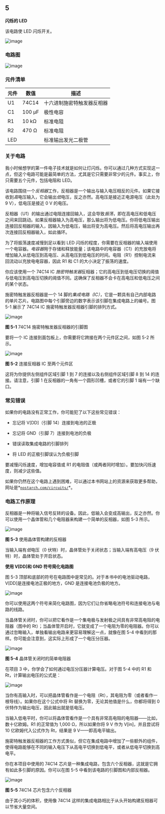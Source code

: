 ## 5

**闪烁的 LED**

该电路使 LED 闪烁开关。

![image](img/f0035-01.jpg)

### **电路图**

![image](img/f0036-01.jpg)

### **元件清单**

| **元件** | **数值** | **描述** |
| --- | --- | --- |
| U1 | 74C14 | 十六进制施密特触发器反相器 |
| C1 | 100 μF | 极性电容 |
| R1 | 10 kΩ | 标准电阻 |
| R2 | 470 Ω | 标准电阻 |
| LED |  | 标准输出发光二极管 |

### **关于电路**

我小时候想学的第一件电子技术就是如何让灯闪烁。你可以通过几种方式实现这一点，但这个电路可能是最简单的方法，尤其是它只需要非常少的元件。事实上，你只需要五个元件，包括电阻和 LED。

该电路围绕一个*反相器*工作，反相器是一个输出与输入电压相反的元件。如果它接收到*高*电压输入，它会输出*低*电压，反之亦然。高电压是接近正电源电压（此处为 9 V），低电压是接近 0 V 的电压。

反相器（U1）的输出通过电阻连接回输入，这会导致*振荡*，即在高电压和低电压之间来回跳动。如果反相器输入为高电压，那么输出将为低电压。你将低电压输出连接回反相器的输入，因输入为低电压，输出将变为高电压。然后将高电压输出再次连接回反相器输入，如此循环。

为了将振荡速度减慢到足以看到 LED 闪烁的程度，你需要在反相器的输入端使用一个电容器。*电容器*用于存储和释放能量；该电路中的电容器（C1）的充放电将增加输入从低电压到高电压、从高电压到低电压的时间。电阻（R1）控制电流来回流动以充放电电容器，因此 R1 和 C1 的大小决定了振荡的速度。

你应该使用一个 74C14 IC *施密特触发器*反相器；它的高电压到低电压切换的阈值与低电压到高电压切换的阈值不同。这确保了反相器不会卡在高电压和低电压之间的某个状态。

施密特触发器反相器是一个 14 脚的*集成电路（IC）*，它是一颗具有自己内部电路的单片芯片。电路图中每个引脚旁边的数字表示该引脚在集成电路上的编号。图 5-1 展示了 74C14 IC 施密特触发器反相器引脚的排列方式。

![image](img/f0037-01.jpg)

**图 5-1** 74C14 施密特触发器反相器的引脚图

要将一个 IC 连接到面包板上，你需要将它跨接在两个元件区之间，如图 5-2 所示。

![image](img/f0038-01.jpg)

**图 5-2** 连接反相器 IC 至两个元件区

这将为你提供左侧组件区域引脚 1 到 7 的连接以及右侧组件区域引脚 8 到 14 的连接。请注意，引脚 1 在反相器的一角有一个圆形凹槽，或者它的引脚 1 端有一个缺口。

### **常见错误**

如果你的电路没有正常工作，你可能犯了以下这些常见错误：

+   忘记将 V[DD]（引脚 14）连接到电池的正极

+   忘记将 GND（引脚 7）连接到电池的负极

+   错误读取集成电路的引脚排列

+   将 LED 的正极引脚误认为负极引脚

要减慢闪烁速度，增加电容值或 R1 的电阻值（或两者同时增加）。要加快闪烁速度，则减少这些值。

如果你仍然在这个电路上遇到困难，可以通过本书网站上的资源来获取更多帮助，网址是*[`nostarch.com/circuits/`](https://nostarch.com/circuits/)*。

### **电路工作原理**

反相器是一种将输入信号反转的设备。因此，低输入会变成高输出，反之亦然。你可以使用一个晶体管和几个电阻器来构建一个简单的反相器，如图 5-3 所示。

![image](img/f0039-01.jpg)

**图 5-3** 使用晶体管构建的反相器

当输入端有*低*电压（0 伏特）时，晶体管处于关闭状态；当输入端有高电压（9 伏特）时，晶体管处于开启状态。

**使用 V[DD]和 GND 符号简化电路图**

图 5-3 顶部和底部的符号在电路图中是常见的。对于本书中的电池驱动电路，V[DD]是连接电池正极的地方，GND 是连接电池负极的地方。

![image](img/f0039-02.jpg)

你可以使用这两个符号来简化电路图，因为它们让你省略电池符号和连接电池与电路的线路。

当晶体管关闭时，你可以把它看作是一个集电极与发射极之间具有非常高电阻的电阻器（图中的 Rt）；当晶体管开启时，它就变成了一个电阻为零的电阻器。你可以通过忽略输入，单独看输出电路来更容易理解这一点，就像在图 5-4 中看到的那样。你可能会注意到，这实际上形成了一个电压分压器。

![image](img/f0040-01.jpg)

**图 5-4** 晶体管关闭时的简单电阻器

在项目 3 中，你学会了如何通过电压分压器计算电压。对于图 5-4 中的 R1 和 Rt，计算输出电压的公式是：

![image](img/f0040-02.jpg)

当你有高输入时，可以把晶体管看作是一个电阻（Rt），其电阻为零（或者看作一根导线）。如果你在这个公式中将 Rt 替换为零，无论其他值是什么，你都将得到 0 伏特作为输出电压，因此输出就是低电压。

当输入低电平时，你可以将晶体管看作是一个具有非常高电阻的电阻器——比如，数十亿欧姆。R1 的正常值为 1,000 Ω，所以如果你将 9 V 作为 V[in]，并且尝试将 10 亿欧姆代入公式作为 Rt，结果是 9 V——即高电平输出。

施密特触发器反相器的工作方式类似，但它在集成电路中增加了一些额外的组件，使得电路能够在不同的输入电压下从高电平切换到低电平，或者从低电平切换到高电平。

你在本项目中使用的 74C14 芯片是一种集成电路，包含六个反相器，这就是它拥有如此多引脚的原因。你可以在图 5-5 中看到该电路的引脚图和内部反相器。

![image](img/f0041-01.jpg)

**图 5-5** 74C14 芯片包含六个反相器

由于其小巧的体积，使用像 74C14 这样的集成电路相比于从头开始构建反相器可以节省大量空间。
